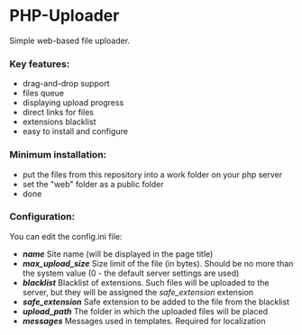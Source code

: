 # PHP-Uploader
Simple web-based file uploader.

### Key features:
- drag-and-drop support
- files queue
- displaying upload progress
- direct links for files
- extensions blacklist
- easy to install and configure

### Minimum installation:
- put the files from this repository into a work folder on your php server
- set the "web" folder as a public folder
- done

### Configuration:
You can edit the config.ini file:
- ***name*** 
Site name (will be displayed in the page title)
- ***max_upload_size***
Size limit of the file (in bytes). Should be no more than the system value (0 - the default server settings are used)
- ***blacklist***
Blacklist of extensions. Such files will be uploaded to the server, but they will be assigned the *safe_extension* extension
- ***safe_extension***
Safe extension to be added to the file from the blacklist
- ***upload_path***
The folder in which the uploaded files will be placed
- ***messages***
Messages used in templates. Required for localization